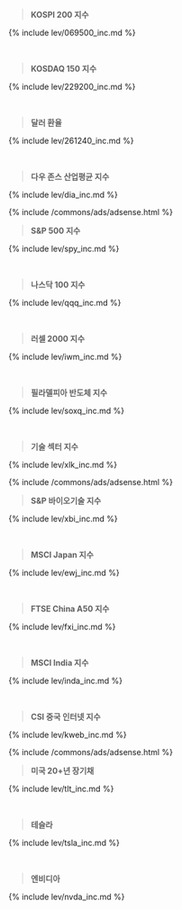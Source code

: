 <br>

> **KOSPI 200 지수**<a id="069500"></a>

{% include lev/069500_inc.md %}

<br>

> **KOSDAQ 150 지수**<a id="229200"></a>

{% include lev/229200_inc.md %}

<br>

> **달러 환율**<a id="261240"></a>

{% include lev/261240_inc.md %}

<br>

> **다우 존스 산업평균 지수**<a id="DIA"></a>

{% include lev/dia_inc.md %}

{% include /commons/ads/adsense.html %}

> **S&P 500 지수**<a id="SPY"></a>

{% include lev/spy_inc.md %}

<br>

> **나스닥 100 지수**<a id="QQQ"></a>

{% include lev/qqq_inc.md %}

<br>

> **러셀 2000 지수**<a id="IWM"></a>

{% include lev/iwm_inc.md %}

<br>

> **필라델피아 반도체 지수**<a id="SOXQ"></a>

{% include lev/soxq_inc.md %}

<br>

> **기술 섹터 지수**<a id="XLK"></a>

{% include lev/xlk_inc.md %}

{% include /commons/ads/adsense.html %}

> **S&P 바이오기술 지수**<a id="XBI"></a>

{% include lev/xbi_inc.md %}

<br>

> **MSCI Japan 지수**<a id="EWJ"></a>

{% include lev/ewj_inc.md %}

<br>

> **FTSE China A50 지수**<a id="FXI"></a>

{% include lev/fxi_inc.md %}

<br>

> **MSCI India 지수**<a id="INDA"></a>

{% include lev/inda_inc.md %}

<br>

> **CSI 중국 인터넷 지수**<a id="KWEB"></a>

{% include lev/kweb_inc.md %}

{% include /commons/ads/adsense.html %}

> **미국 20+년 장기채**<a id="TLT"></a>

{% include lev/tlt_inc.md %}

<br>

> **테슬라**<a id="TSLA"></a>

{% include lev/tsla_inc.md %}

<br>

> **엔비디아**<a id="NVDA"></a>

{% include lev/nvda_inc.md %}